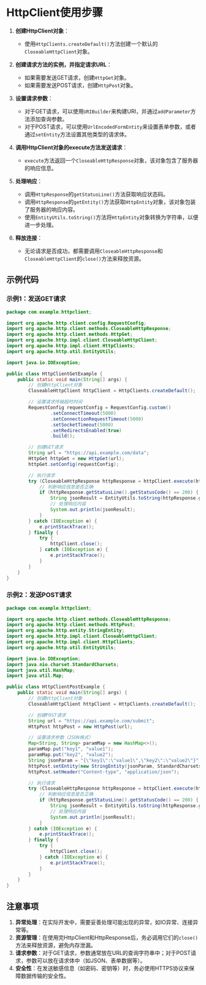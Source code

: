 # HttpClient使用步骤

1. **创建HttpClient对象**：

    * 使用`HttpClients.createDefault()`方法创建一个默认的`CloseableHttpClient`对象。

2. **创建请求方法的实例，并指定请求URL**：

    * 如果需要发送GET请求，创建`HttpGet`对象。
    * 如果需要发送POST请求，创建`HttpPost`对象。

3. **设置请求参数**：

    * 对于GET请求，可以使用`URIBuilder`来构建URI，并通过`addParameter`方法添加查询参数。
    * 对于POST请求，可以使用`UrlEncodedFormEntity`来设置表单参数，或者通过`setEntity`方法设置其他类型的请求体。

4. **调用HttpClient对象的execute方法发送请求**：

    * `execute`方法返回一个`CloseableHttpResponse`对象，该对象包含了服务器的响应信息。

5. **处理响应**：

    * 调用`HttpResponse`的`getStatusLine()`方法获取响应状态码。
    * 调用`HttpResponse`的`getEntity()`方法获取`HttpEntity`对象，该对象包装了服务器的响应内容。
    * 使用`EntityUtils.toString()`方法将`HttpEntity`对象转换为字符串，以便进一步处理。

6. **释放连接**：

    * 无论请求是否成功，都需要调用`CloseableHttpResponse`和`CloseableHttpClient`的`close()`方法来释放资源。

## 示例代码

### 示例1：发送GET请求

```java
package com.example.httpclient;

import org.apache.http.client.config.RequestConfig;
import org.apache.http.client.methods.CloseableHttpResponse;
import org.apache.http.client.methods.HttpGet;
import org.apache.http.impl.client.CloseableHttpClient;
import org.apache.http.impl.client.HttpClients;
import org.apache.http.util.EntityUtils;

import java.io.IOException;

public class HttpClientGetExample {
    public static void main(String[] args) {
        // 创建HttpClient对象
        CloseableHttpClient httpClient = HttpClients.createDefault();

        // 设置请求传输超时时间
        RequestConfig requestConfig = RequestConfig.custom()
                .setConnectTimeout(5000)
                .setConnectionRequestTimeout(5000)
                .setSocketTimeout(5000)
                .setRedirectsEnabled(true)
                .build();

        // 创建GET请求
        String url = "https://api.example.com/data";
        HttpGet httpGet = new HttpGet(url);
        httpGet.setConfig(requestConfig);

        // 执行请求
        try (CloseableHttpResponse httpResponse = httpClient.execute(httpGet)) {
            // 判断响应信息是否正确
            if (httpResponse.getStatusLine().getStatusCode() == 200) {
                String jsonResult = EntityUtils.toString(httpResponse.getEntity());
                // 处理响应内容
                System.out.println(jsonResult);
            }
        } catch (IOException e) {
            e.printStackTrace();
        } finally {
            try {
                httpClient.close();
            } catch (IOException e) {
                e.printStackTrace();
            }
        }
    }
}
```

### 示例2：发送POST请求

```java
package com.example.httpclient;

import org.apache.http.client.methods.CloseableHttpResponse;
import org.apache.http.client.methods.HttpPost;
import org.apache.http.entity.StringEntity;
import org.apache.http.impl.client.CloseableHttpClient;
import org.apache.http.impl.client.HttpClients;
import org.apache.http.util.EntityUtils;

import java.io.IOException;
import java.nio.charset.StandardCharsets;
import java.util.HashMap;
import java.util.Map;

public class HttpClientPostExample {
    public static void main(String[] args) {
        // 创建HttpClient对象
        CloseableHttpClient httpClient = HttpClients.createDefault();

        // 创建POST请求
        String url = "https://api.example.com/submit";
        HttpPost httpPost = new HttpPost(url);

        // 设置请求参数（JSON格式）
        Map<String, String> paramMap = new HashMap<>();
        paramMap.put("key1", "value1");
        paramMap.put("key2", "value2");
        String jsonParam = "{\"key1\":\"value1\",\"key2\":\"value2\"}";
        httpPost.setEntity(new StringEntity(jsonParam, StandardCharsets.UTF_8));
        httpPost.setHeader("Content-type", "application/json");

        // 执行请求
        try (CloseableHttpResponse httpResponse = httpClient.execute(httpPost)) {
            // 判断响应信息是否正确
            if (httpResponse.getStatusLine().getStatusCode() == 200) {
                String jsonResult = EntityUtils.toString(httpResponse.getEntity());
                // 处理响应内容
                System.out.println(jsonResult);
            }
        } catch (IOException e) {
            e.printStackTrace();
        } finally {
            try {
                httpClient.close();
            } catch (IOException e) {
                e.printStackTrace();
            }
        }
    }
}
```

## 注意事项

1. **异常处理**：在实际开发中，需要妥善处理可能出现的异常，如IO异常、连接异常等。
2. **资源管理**：在使用完HttpClient和HttpResponse后，务必调用它们的`close()`方法来释放资源，避免内存泄漏。
3. **请求参数**：对于GET请求，参数通常放在URL的查询字符串中；对于POST请求，参数可以放在请求体中（如JSON、表单数据等）。
4. **安全性**：在发送敏感信息（如密码、密钥等）时，务必使用HTTPS协议来保障数据传输的安全性。
